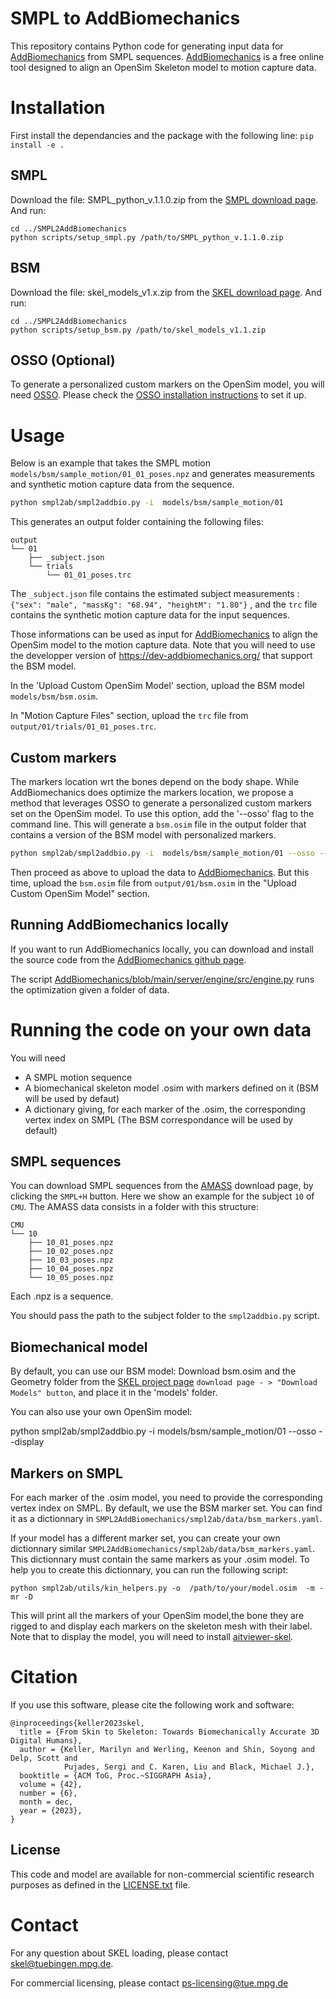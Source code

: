 # SMPL to AddBiomechanics

This repository contains Python code for generating input data for [AddBiomechanics](https://addbiomechanics.org/) from SMPL sequences. [AddBiomechanics](https://addbiomechanics.org/) is a free online tool designed to align an OpenSim Skeleton model to motion capture data.

# Installation

First install the dependancies and the package with the following line:
```pip install -e .```


## SMPL

Download the file: SMPL_python_v.1.1.0.zip from the [SMPL download page](https://smpl.is.tue.mpg.de/). And run:

```
cd ../SMPL2AddBiomechanics
python scripts/setup_smpl.py /path/to/SMPL_python_v.1.1.0.zip  
```

## BSM 

Download the file: skel_models_v1.x.zip from the [SKEL download page](https://skel.is.tue.mpg.de/). And run:

```
cd ../SMPL2AddBiomechanics
python scripts/setup_bsm.py /path/to/skel_models_v1.1.zip
```


## OSSO (Optional)
To generate a personalized custom markers on the OpenSim model, you will need [OSSO](https://github.com/MarilynKeller/OSSO/). Please check the [OSSO installation instructions](https://github.com/MarilynKeller/OSSO/blob/main/installation.md) to set it up.


# Usage

Below is an example that takes the SMPL motion `models/bsm/sample_motion/01_01_poses.npz` and generates measurements and synthetic motion capture data from the sequence.

```bash
python smpl2ab/smpl2addbio.py -i  models/bsm/sample_motion/01 
``` 

This generates an output folder containing the following files:
```
output
└── 01
    ├── _subject.json
    └── trials
        └── 01_01_poses.trc
```

The `_subject.json` file contains the estimated subject measurements :
`{"sex": "male", "massKg": "68.94", "heightM": "1.80"}`
, and the `trc` file contains the synthetic motion capture data for the input sequences.

Those informations can be used as input for [AddBiomechanics](https://dev-addbiomechanics.org/) to align the OpenSim model to the motion capture data.
Note that you will need to use the developper version of https://dev-addbiomechanics.org/ that support the BSM model.

In the 'Upload Custom OpenSim Model' section, upload the BSM model `models/bsm/bsm.osim`.

In "Motion Capture Files" section, upload the `trc` file from `output/01/trials/01_01_poses.trc`.


## Custom markers

The markers location wrt the bones depend on the body shape. While AddBiomechanics does optimize the markers location, we propose a method that leverages OSSO to generate a personalized custom markers set on the OpenSim model. 
To use this option, add the '--osso' flag to the command line. This will generate a `bsm.osim` file in the output folder that contains a version of the BSM model with personalized markers. 

```bash 
python smpl2ab/smpl2addbio.py -i  models/bsm/sample_motion/01 --osso --display
```

Then proceed as above to upload the data to [AddBiomechanics](https://dev-addbiomechanics.org/). But this time, upload the `bsm.osim` file from `output/01/bsm.osim` in the "Upload Custom OpenSim Model" section.

## Running AddBiomechanics locally

If you want to run AddBiomechanics locally, you can download and install the source code from the [AddBiomechanics github page](https://github.com/keenon/AddBiomechanics).

The script [AddBiomechanics/blob/main/server/engine/src/engine.py](https://github.com/keenon/AddBiomechanics/blob/main/server/engine/src/engine.py) runs the optimization given a folder of data.

# Running the code on your own data

You will need
- A SMPL motion sequence
- A biomechanical skeleton model .osim with markers defined on it (BSM will be used by defaut)
- A dictionary giving, for each marker of the .osim, the corresponding vertex index on SMPL (The BSM correspondance will be used by default)

## SMPL sequences
You can download SMPL sequences from the [AMASS](https://amass.is.tue.mpg.de/) download page, by clicking the `SMPL+H` button. 
Here we show an example for the subject `10` of `CMU`. The AMASS data consists in a folder with this structure:
```
CMU
└── 10
    ├── 10_01_poses.npz
    ├── 10_02_poses.npz
    ├── 10_03_poses.npz
    ├── 10_04_poses.npz
    └── 10_05_poses.npz
```

Each .npz is a sequence.

You should pass the path to the subject folder to the `smpl2addbio.py` script.


## Biomechanical model

By default, you can use our BSM model:
Download bsm.osim and the Geometry folder from the [SKEL project page](https://skel.is.tue.mpg.de/) `download page - > "Download Models" button`, and place it in the 'models' folder.

You can also use your own OpenSim model:

python smpl2ab/smpl2addbio.py -i  models/bsm/sample_motion/01 --osso --display

## Markers on SMPL

For each marker of the .osim model, you need to provide the corresponding vertex index on SMPL.
By default, we use the BSM marker set. You can find it as a dictionnary in `SMPL2AddBiomechanics/smpl2ab/data/bsm_markers.yaml`.

If your model has a different marker set, you can create your own dictionnary similar `SMPL2AddBiomechanics/smpl2ab/data/bsm_markers.yaml`.
This dictionnary must contain the same markers as your .osim model. To help you to create this dictionnary, you can run the following script:
```
python smpl2ab/utils/kin_helpers.py -o  /path/to/your/model.osim  -m -mr -D
```

This will print all the markers of your OpenSim model,the bone they are rigged to and display each markers on the skeleton mesh with their label. Note that to display the model, you will need to install [aitviewer-skel](https://github.com/MarilynKeller/aitviewer-skel).


# Citation
If you use this software, please cite the following work and software:

```
@inproceedings{keller2023skel,
  title = {From Skin to Skeleton: Towards Biomechanically Accurate 3D Digital Humans},
  author = {Keller, Marilyn and Werling, Keenon and Shin, Soyong and Delp, Scott and 
            Pujades, Sergi and C. Karen, Liu and Black, Michael J.},
  booktitle = {ACM ToG, Proc.~SIGGRAPH Asia},
  volume = {42},
  number = {6},
  month = dec,
  year = {2023},
}
```

## License

This code and model are available for non-commercial scientific research purposes as defined in the [LICENSE.txt](LICENSE.txt) file.


# Contact 

For any question about SKEL loading, please contact skel@tuebingen.mpg.de.

For commercial licensing, please contact ps-licensing@tue.mpg.de